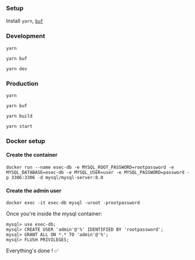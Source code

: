 ### Setup

Install `yarn`, [`buf`](https://docs.buf.build/installation)

### Development

`yarn`

`yarn buf`

`yarn dev`

### Production

`yarn`

`yarn buf`

`yarn build`

`yarn start`

### Docker setup

#### Create the container

```
docker run --name esec-db -e MYSQL_ROOT_PASSWORD=rootpassword -e MYSQL_DATABASE=esec-db -e MYSQL_USER=user -e MYSQL_PASSWORD=password -p 3306:3306 -d mysql/mysql-server:8.0
```

#### Create the admin user

```
docker exec -it esec-db mysql -uroot -prootpassword
```

Once you're inside the mysql container:

```
mysql> use esec-db;
mysql> CREATE USER 'admin'@'%' IDENTIFIED BY 'rootpassword';
mysql> GRANT ALL ON *.* TO 'admin'@'%';
mysql> FLUSH PRIVILEGES;
```

Everything's done ! ✅
